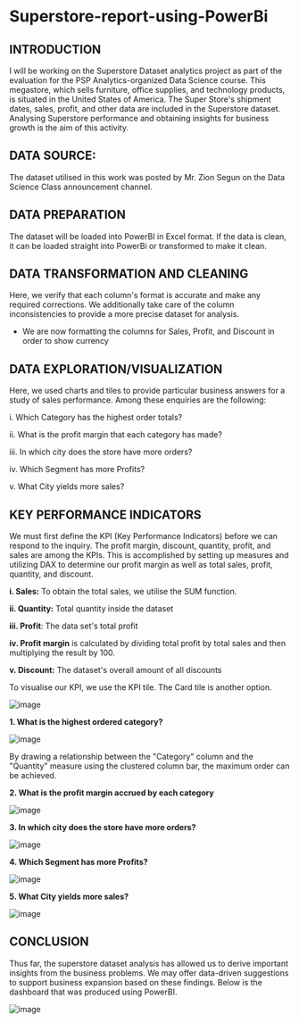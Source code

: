 # Superstore-report-using-PowerBi
## INTRODUCTION
I will be working on the Superstore Dataset analytics project as part of the evaluation for the PSP Analytics-organized Data Science course. This megastore, which sells furniture, office supplies, and technology products, is situated in the United States of America. The Super Store's shipment dates, sales, profit, and other data are included in the Superstore dataset. Analysing Superstore performance and obtaining insights for business growth is the aim of this activity. 

## DATA SOURCE: 
The dataset utilised in this work was posted by Mr. Zion Segun on the Data Science Class announcement channel.

## DATA PREPARATION
The dataset will be loaded into PowerBI in Excel format. If the data is clean, it can be loaded straight into PowerBi or transformed to make it clean.

## DATA TRANSFORMATION AND CLEANING
Here, we verify that each column's format is accurate and make any required corrections. We additionally take care of the column inconsistencies to provide a more precise dataset for analysis.
- We are now formatting the columns for Sales, Profit, and Discount in order to show currency

## DATA EXPLORATION/VISUALIZATION
Here, we used charts and tiles to provide particular business answers for a study of sales performance. Among these enquiries are the following:

i.	Which Category has the highest order totals?

ii.	What is the profit margin that each category has made?

iii.	In which city does the store have more orders?

iv.	Which Segment has more Profits? 

v. What City yields more sales?

## KEY PERFORMANCE INDICATORS 
We must first define the KPI (Key Performance Indicators) before we can respond to the inquiry. The profit margin, discount, quantity, profit, and sales are among the KPIs. This is accomplished by setting up measures and utilizing DAX to determine our profit margin as well as total sales, profit, quantity, and discount.

**i.	Sales:** To obtain the total sales, we utilise the SUM function. 

**ii.	Quantity:** Total quantity inside the dataset 

**iii.	Profit**: The data set's total profit 

**iv.	Profit margin** is calculated by dividing total profit by total sales and then multiplying the result by 100. 

**v.	Discount:** The dataset's overall amount of all discounts 

To visualise our KPI, we use the KPI tile. The Card tile is another option.

![image](https://github.com/user-attachments/assets/8a79c817-53fb-4ad9-9f24-eee4209a42cb)


**1.	What is the highest ordered category?**

![image](https://github.com/user-attachments/assets/bfe38f47-d235-49b1-87f3-1b8067779e84)

By drawing a relationship between the "Category" column and the "Quantity" measure using the clustered column bar, the maximum order can be achieved.

**2.	What is the profit margin accrued by each category**
   
 ![image](https://github.com/user-attachments/assets/06864aaa-b14e-4111-9bf7-fe0068a38e1c)

**3.	In which city does the store have more orders?**
   
 ![image](https://github.com/user-attachments/assets/f9341663-1250-4139-abf1-4d69d14ebb8a)

**4.	Which Segment has more Profits?**

![image](https://github.com/user-attachments/assets/8bb9bc03-a041-46d7-8de8-64945f7fa76e)

**5.	What City yields more sales?**

![image](https://github.com/user-attachments/assets/48e95b7d-242c-4737-89f5-51be2f22666f)

## CONCLUSION
Thus far, the superstore dataset analysis has allowed us to derive important insights from the business problems. We may offer data-driven suggestions to support business expansion based on these findings. Below is the dashboard that was produced using PowerBI.

 ![image](https://github.com/user-attachments/assets/15529f13-e80c-4e50-85c0-836fbe1ff7bc)


